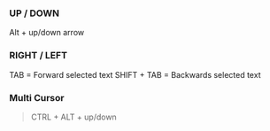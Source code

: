 ### UP / DOWN

Alt + up/down arrow

### RIGHT / LEFT

TAB = Forward selected text
SHIFT + TAB = Backwards selected text

### Multi Cursor

>CTRL + ALT + up/down

